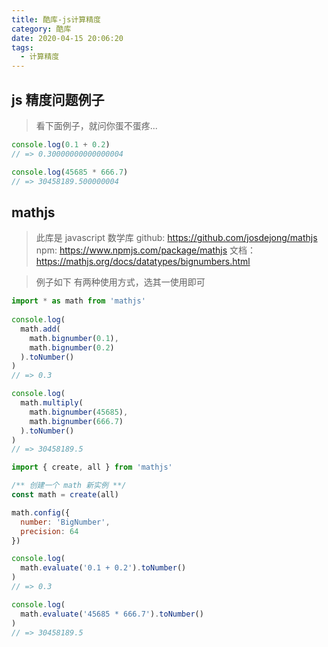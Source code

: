 ```yaml
---
title: 酷库-js计算精度
category: 酷库
date: 2020-04-15 20:06:20
tags:
  - 计算精度
---
```


## js 精度问题例子
> 看下面例子，就问你蛋不蛋疼...
```javascript
console.log(0.1 + 0.2)
// => 0.30000000000000004

console.log(45685 * 666.7)
// => 30458189.500000004
```

## mathjs
> 此库是 javascript 数学库
> github: https://github.com/josdejong/mathjs
> npm: https://www.npmjs.com/package/mathjs
> 文档：https://mathjs.org/docs/datatypes/bignumbers.html

> 例子如下
> 有两种使用方式，选其一使用即可

```javascript
import * as math from 'mathjs'
  
console.log(
  math.add(
    math.bignumber(0.1),
    math.bignumber(0.2)
  ).toNumber()
)
// => 0.3

console.log(
  math.multiply(
    math.bignumber(45685),
    math.bignumber(666.7)
  ).toNumber()
)
// => 30458189.5
```

```javascript
import { create, all } from 'mathjs'

/** 创建一个 math 新实例 **/
const math = create(all)

math.config({
  number: 'BigNumber',
  precision: 64
})

console.log(
  math.evaluate('0.1 + 0.2').toNumber()
)
// => 0.3

console.log(
  math.evaluate('45685 * 666.7').toNumber()
)
// => 30458189.5
```